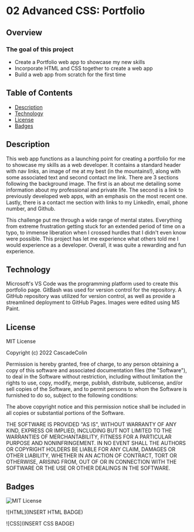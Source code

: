 # 02 Advanced CSS: Portfolio

## Overview

### The goal of this project

- Create a Portfolio web app to showcase my new skills
- Incorporate HTML and CSS together to create a web app
- Build a web app from scratch for the first time

## Table of Contents

- [Description](#Description)
- [Technology](#Technology)
- [License](#license)
- [Badges](#badges)

## Description

This web app functions as a launching point for creating a portfolio for me to showcase my skills as a web developer.  It contains a standard header with nav links, an image of me at my best (in the mountains!), along with some associated text and second contact me link.  There are 3 sections following the background image.  The first is an about me detailing some information about my professional and private life.  The second is a link to previously developed web apps, with an emphasis on the most recent one.  Lastly, there is a contact me section with links to my LinkedIn, email, phone number, and Github.

This challenge put me through a wide range of mental states.  Everything from extreme frustration getting stuck for an extended period of time on a typo, to immense liberation when I crossed hurdles that I didn't even know were possible.  This project has let me experience what others told me I would experience as a developer.  Overall, it was quite a rewarding and fun experience.

## Technology

Microsoft's VS Code was the programming platform used to create this portfolio page.  GitBash was used for version control for the repository.  A GitHub repository was utilized for version control, as well as provide a streamlined deployment to GitHub Pages.  Images were edited using MS Paint.

## License

MIT License

Copyright (c) 2022 CascadeColin

Permission is hereby granted, free of charge, to any person obtaining a copy
of this software and associated documentation files (the "Software"), to deal in the Software without restriction, including without limitation the rights to use, copy, modify, merge, publish, distribute, sublicense, and/or sell copies of the Software, and to permit persons to whom the Software is furnished to do so, subject to the following conditions:

The above copyright notice and this permission notice shall be included in all copies or substantial portions of the Software.

THE SOFTWARE IS PROVIDED "AS IS", WITHOUT WARRANTY OF ANY KIND, EXPRESS OR IMPLIED, INCLUDING BUT NOT LIMITED TO THE WARRANTIES OF MERCHANTABILITY, FITNESS FOR A PARTICULAR PURPOSE AND NONINFRINGEMENT. IN NO EVENT SHALL THE AUTHORS OR COPYRIGHT HOLDERS BE LIABLE FOR ANY CLAIM, DAMAGES OR OTHER LIABILITY, WHETHER IN AN ACTION OF CONTRACT, TORT OR OTHERWISE, ARISING FROM, OUT OF OR IN CONNECTION WITH THE SOFTWARE OR THE USE OR OTHER DEALINGS IN THE SOFTWARE.

## Badges

![MIT License](https://img.shields.io/badge/License-MIT-brightgreen)

![HTML](INSERT HTML BADGE)

![CSS](INSERT CSS BADGE)

